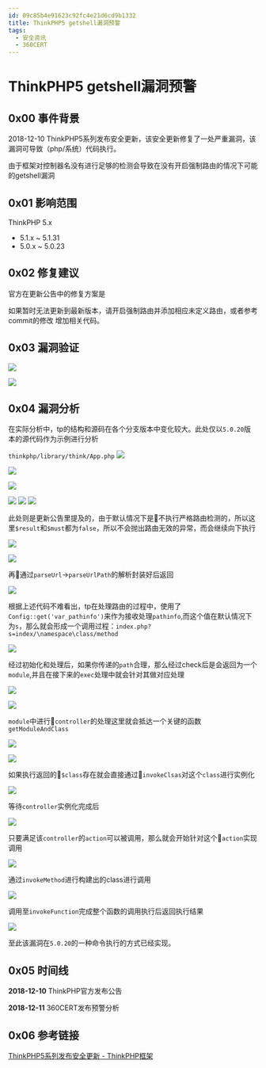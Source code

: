 ```yaml
---
id: 09c85b4e91623c92fc4e21d6cd9b1332
title: ThinkPHP5 getshell漏洞预警
tags: 
  - 安全资讯
  - 360CERT
---
```


# ThinkPHP5 getshell漏洞预警

0x00 事件背景
---------


2018-12-10 ThinkPHP5系列发布安全更新，该安全更新修复了一处严重漏洞，该漏洞可导致（php/系统）代码执行。


由于框架对控制器名没有进行足够的检测会导致在没有开启强制路由的情况下可能的getshell漏洞


0x01 影响范围
---------


ThinkPHP 5.x 


* 5.1.x ~ 5.1.31
* 5.0.x ~ 5.0.23


0x02 修复建议
---------


官方在更新公告中的修复方案是


如果暂时无法更新到最新版本，请开启强制路由并添加相应未定义路由，或者参考commit的修改 增加相关代码。


0x03 漏洞验证
---------


![](https://p403.ssl.qhimgs4.com/t016609550893ff59da.png)


![](https://p403.ssl.qhimgs4.com/t01ccd6abfeeaaa5c73.png)


0x04 漏洞分析
---------


在实际分析中，tp的结构和源码在各个分支版本中变化较大。此处仅以`5.0.20`版本的源代码作为示例进行分析


`thinkphp/library/think/App.php`
![](https://p403.ssl.qhimgs4.com/t01c49da8113bd0072f.png)


![](https://p403.ssl.qhimgs4.com/t01c2f43f1efe09e39d.png)


![](https://p403.ssl.qhimgs4.com/t01592dbae2cda3d501.png)


![](https://p403.ssl.qhimgs4.com/t01c9e6fb117ad9b334.png)
![](https://p403.ssl.qhimgs4.com/t0184734fc639d713d1.png)
![](https://p403.ssl.qhimgs4.com/t014da73cbb2e13436c.png)


此处则是更新公告里提及的，由于默认情况下是不执行严格路由检测的，所以这里`$result`和`$must`都为`false`，所以不会抛出路由无效的异常，而会继续向下执行


![](https://p403.ssl.qhimgs4.com/t0152da10ca770564b0.png)


![](https://p403.ssl.qhimgs4.com/t018092cf5d08daf82f.png)


再通过`parseUrl`->`parseUrlPath`的解析封装好后返回


![](https://p403.ssl.qhimgs4.com/t016d9a1267b61a6ecb.png)


根据上述代码不难看出，tp在处理路由的过程中，使用了`Config::get('var_pathinfo')`来作为接收处理`pathinfo`,而这个值在默认情况下为`s`，那么就会形成一个调用过程：`index.php?s=index/\namespace\class/method`


![](https://p403.ssl.qhimgs4.com/t0199962485f2365525.png)


经过初始化和处理后，如果你传递的`path`合理，那么经过check后是会返回为一个`module`,并且在接下来的`exec`处理中就会针对其做对应处理


![](https://p403.ssl.qhimgs4.com/t0123c7886707665f70.png)


![](https://p403.ssl.qhimgs4.com/t01635df3dc7e399190.png)


`module`中进行`controller`的处理这里就会抵达一个关键的函数`getModuleAndClass`


![](https://p403.ssl.qhimgs4.com/t012da65401359b0471.png)


![](https://p403.ssl.qhimgs4.com/t013f8da55642bf9ebc.png)


如果执行返回的`$class`存在就会直接通过`invokeClsas`对这个`class`进行实例化


![](https://p403.ssl.qhimgs4.com/t01ca27277fa8e5ec5c.png)


等待`controller`实例化完成后


![](https://p403.ssl.qhimgs4.com/t01e3de7904cbcecb70.png)


只要满足该`controller`的`action`可以被调用，那么就会开始针对这个`action`实现调用


![](https://p403.ssl.qhimgs4.com/t017a35684564f17b8b.png)


通过`invokeMethod`进行构建出的class进行调用


![](https://p403.ssl.qhimgs4.com/t01bd54489b06d534c3.png)


调用至`invokeFunction`完成整个函数的调用执行后返回执行结果


![](https://p403.ssl.qhimgs4.com/t01eb8b1309dde336d6.png)


至此该漏洞在`5.0.20`的一种命令执行的方式已经实现。


0x05 时间线
--------


**2018-12-10** ThinkPHP官方发布公告


**2018-12-11** 360CERT发布预警分析


0x06 参考链接
---------


[ThinkPHP5系列发布安全更新 - ThinkPHP框架](http://www.thinkphp.cn/topic/60400.html)


